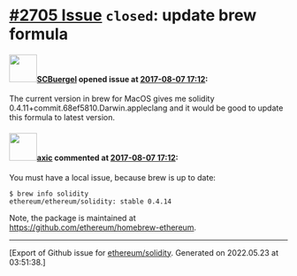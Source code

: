 # [\#2705 Issue](https://github.com/ethereum/solidity/issues/2705) `closed`: update brew formula

#### <img src="https://avatars.githubusercontent.com/u/11379673?u=9d5a4c452d186158002e4c3b34ef2857f49083e2&v=4" width="50">[SCBuergel](https://github.com/SCBuergel) opened issue at [2017-08-07 17:12](https://github.com/ethereum/solidity/issues/2705):

The current version in brew for MacOS gives me solidity 0.4.11+commit.68ef5810.Darwin.appleclang and it would be good to update this formula to latest version.

#### <img src="https://avatars.githubusercontent.com/u/20340?v=4" width="50">[axic](https://github.com/axic) commented at [2017-08-07 17:12](https://github.com/ethereum/solidity/issues/2705#issuecomment-320932906):

You must have a local issue, because brew is up to date:
```
$ brew info solidity
ethereum/ethereum/solidity: stable 0.4.14
```

Note, the package is maintained at https://github.com/ethereum/homebrew-ethereum.


-------------------------------------------------------------------------------



[Export of Github issue for [ethereum/solidity](https://github.com/ethereum/solidity). Generated on 2022.05.23 at 03:51:38.]
